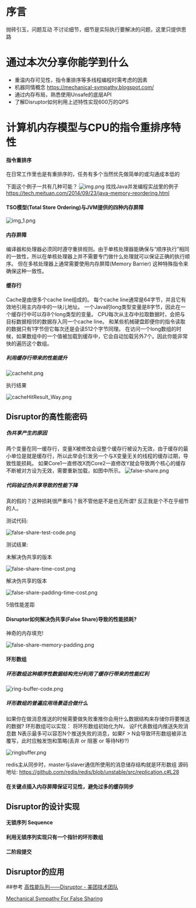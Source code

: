 # 序言

抛砖引玉，问题互动
不讨论细节，细节是实际执行要解决的问题，这里只提供思路

# 通过本次分享你能学到什么

- 重温内存可见性，指令重排序等多线程编程时需考虑的因素
- 机器同情概念 https://mechanical-sympathy.blogspot.com/
- 通过内存布局，熟悉使用Unsafe的底层API
- 了解Disruptor如何利用上述特性实现600万的QPS

# 计算机内存模型与CPU的指令重排序特性

#### 指令重排序
在日常工作里也是有重排序的，任务有多个当然优先做简单的或沟通成本低的

下面这个例子一共有几种可能？
![img.png](img.png)
找找Java并发编程实战里的例子
https://tech.meituan.com/2014/09/23/java-memory-reordering.html

#### TSO模型(Total Store Ordering)与JVM提供的四种内存屏障

![img_1.png](img_1.png)

#### 内存屏障

编译器和处理器必须同时遵守重排规则。由于单核处理器能确保与“顺序执行”相同的一致性，所以在单核处理器上并不需要专门做什么处理就可以保证正确的执行顺序。 但在多核处理器上通常需要使用内存屏障(Memory Barrier)
这种特殊指令来确保这种一致性。

#### 缓存行

Cache是由很多个cache line组成的。 每个cache line通常是64字节，并且它有效地引用主内存中的一块儿地址。 一个Java的long类型变量是8字节，因此在一个缓存行中可以存8个long类型的变量。
CPU每次从主存中拉取数据时，会把与目标数据相邻的数据存入同一个cache line。 和某些机械硬盘即便你的指令读取的数据只有1字节但它每次还是会读512个字节同理。
在访问一个long数组的时候，如果数组中的一个值被加载到缓存中，它会自动加载另外7个。因此你能非常快的遍历这个数组。
##### 利用缓存行带来的性能提升

![cachehit.png](cachehit.png)

执行结果

![cacheHitResult_Way.png](cacheHitResult_Way.png)

## Disruptor的高性能密码


##### 伪共享产生的原因
两个变量在同一缓存行，变量X被修改会设整个缓存行被设为无效，由于缓存的最小单位是就是缓存行，所以此举会引发另一个与X变量无关的线程的缓存过期，导致性能损耗。
如果Core1一直修改X而Core2一直修改Y就会导致两个核心的缓存不断被对方设为无效，需要重新加载，如图中所示。
![false-share.png](false-share.png)
##### 代码验证伪共享导致的性能下降
真的假的？这种损耗很严重吗？我不管他是不是也无所谓? 反正我是个不在乎细节的人。

测试代码:

![false-share-test-code.png](false-share-test-code.png)

测试结果:

未解决伪共享的版本

![false-share-time-cost.png](false-share-time-cost.png)

解决伪共享的版本

![false-share-padding-time-cost.png](false-share-padding-time-cost.png)

5倍性能差距

#### Disruptor如何解决伪共享(False Share)导致的性能损耗?
神奇的内存填充!

![false-share-memory-padding.png](false-share-memory-padding.png)


#### 环形数组
##### 环形数组这种顺序性数据结构充分利用了缓存行带来的性能红利

![ring-buffer-code.png](ring-buffer-code.png)

##### 环形数组的普遍应用场景适合做什么
如果你在做消息推送的时候需要做失败重推你会用什么数据结构来存储你将要推送的数据?
环形数组可以实现：
将环形数组初始化为N，
设F代表数组内推送失败消息数
N表示最多可以容忍N个推送失败的消息，如果F > N会导致环形数组被非法覆写，此时应触发饱和策略(丢弃 or 阻塞 or 等待N秒?)

![ringbuffer.png](ringbuffer.png)

redis主从同步时，master与slaver通信所使用的消息储存结构就是环形数组
源码地址:
https://github.com/redis/redis/blob/unstable/src/replication.c#L28

#### 在关键点插入内存屏障保证可见性，避免过多的缓存同步

## Disruptor的设计实现

#### 无锁序列 Sequence

#### 利用无锁序列实现只有一个指针的环形数组

#### 二阶段提交


## Disruptor的应用



##参考
[高性能队列——Disruptor - 美团技术团队](https://tech.meituan.com/2016/11/18/disruptor.html)

[Mechanical Sympathy For False Sharing](https://mechanical-sympathy.blogspot.com/2011/07/false-sharing.html)
